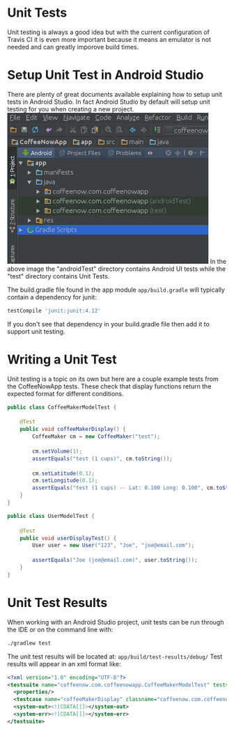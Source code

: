 # Unit Tests
Unit testing is always a good idea but with the current configuration of
Travis CI it is even more important because it means an emulator is not needed
and can greatly imporove build times.

# Setup Unit Test in Android Studio
There are plenty of great documents available explaining how to setup unit
tests in Android Studio. In fact Android Studio by default will setup unit
testing for you when creating a new project.
![Common Android Studio Project](../images/testproject.png "Common Android Studio Project")
In the above image the "androidTest" directory contains Android UI tests while
the "test" directory contains Unit Tests.

The build.gradle file found in the app module ```app/build.gradle``` will
typically contain a dependency for junit:
```groovy
testCompile 'junit:junit:4.12'
```
If you don't see that dependency in your build.gradle file then add it to
support unit testing.

# Writing a Unit Test
Unit testing is a topic on its own but here are a couple example tests from
the CoffeeNowApp tests. These check that display functions return the expected
format for different conditions.
```java
public class CoffeeMakerModelTest {

    @Test
    public void coffeeMakerDisplay() {
        CoffeeMaker cm = new CoffeeMaker("test");

        cm.setVolume(1);
        assertEquals("test (1 cups)", cm.toString());

        cm.setLatitude(0.1);
        cm.setLongitude(0.1);
        assertEquals("test (1 cups) -- Lat: 0.100 Long: 0.100", cm.toString());
    }
}
```
```java
public class UserModelTest {

    @Test
    public void userDisplayTest() {
        User user = new User("123", "Joe", "joe@email.com");

        assertEquals("Joe (joe@email.com)", user.toString());
    }
}
```

# Unit Test Results
When working with an Android Studio project, unit tests can be run through the
IDE or on the command line with:
```bash
./gradlew test
```
The unit test results will be located at: ```app/build/test-results/debug/```
Test results will appear in an xml format like:
```xml
<?xml version="1.0" encoding="UTF-8"?>
<testsuite name="coffeenow.com.coffeenowapp.CoffeeMakerModelTest" tests="1" skipped="0" failures="0" errors="0" timestamp="2016-05-22T23:17:48" hostname="slmolloy-home" time="0.001">
  <properties/>
  <testcase name="coffeeMakerDisplay" classname="coffeenow.com.coffeenowapp.CoffeeMakerModelTest" time="0.001"/>
  <system-out><![CDATA[]]></system-out>
  <system-err><![CDATA[]]></system-err>
</testsuite>
```